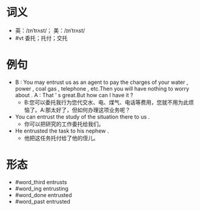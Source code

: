 # 词义
- 英：/ɪnˈtrʌst/； 美：/ɪnˈtrʌst/
- #vt 委托；托付；交托
# 例句
- B : You may entrust us as an agent to pay the charges of your water , power , coal gas , telephone , etc.Then you will have nothing to worry about . A : That ’ s great.But how can I have it ?
	- B:您可以委托我行为您代交水、电、煤气、电话等费用，您就不用为此烦恼了。A:那太好了，但如何办理这项业务呢？
- You can entrust the study of the situation there to us .
	- 你可以把研究的工作委托给我们。
- He entrusted the task to his nephew .
	- 他把这任务托付给了他的侄儿。
# 形态
- #word_third entrusts
- #word_ing entrusting
- #word_done entrusted
- #word_past entrusted
